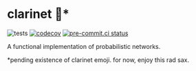# clarinet 🎷*

![tests](https://github.com/phinate/clarinet/workflows/tests/badge.svg) [![codecov](https://codecov.io/gh/phinate/clarinet/branch/main/graph/badge.svg?token=ZBHFNPEP9R)](https://codecov.io/gh/phinate/clarinet) [![pre-commit.ci status](https://results.pre-commit.ci/badge/github/phinate/clarinet/main.svg)](https://results.pre-commit.ci/latest/github/phinate/clarinet/main)


A functional implementation of probabilistic networks.

*pending existence of clarinet emoji. for now, enjoy this rad sax.
